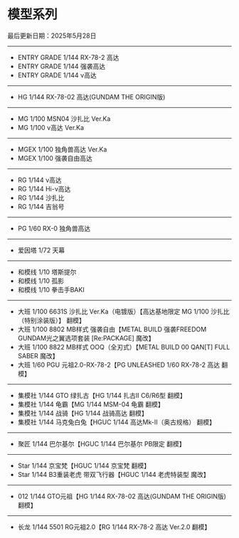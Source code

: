 # 模型系列

最后更新日期：2025年5月28日

---

- ENTRY GRADE 1/144 RX-78-2 高达
- ENTRY GRADE 1/144 强袭高达
- ENTRY GRADE 1/144 ν高达

---

- HG 1/144 RX-78-02 高达(GUNDAM THE ORIGIN版)

---

- MG 1/100 MSN04 沙扎比 Ver.Ka
- MG 1/100 ν高达 Ver.Ka

---

- MGEX 1/100 独角兽高达 Ver.Ka
- MGEX 1/100 强袭自由高达

---

- RG 1/144 ν高达
- RG 1/144 Hi-ν高达
- RG 1/144 沙扎比
- RG 1/144 吉翁号

---

- PG 1/60 RX-0 独角兽高达

---

- 爱因塔 1/72 天幕

---

- 和模线 1/10 塔斯提尔
- 和模线 1/10 孤影
- 和模线 1/10 拳击手BAKI

---

- 大班 1/100 6631S 沙扎比 Ver.Ka（电镀版）【高达基地限定 MG 1/100 沙扎比（特别涂装版）】 翻模】
- 大班 1/100 8802 MB样式 强袭自由【METAL BUILD 强袭FREEDOM GUNDAM光之翼选项套装 [Re:PACKAGE] 魔改】
- 大班 1/100 8822 MB样式 OOQ（全刃式）【METAL BUILD 00 QAN[T] FULL SABER 魔改】
- 大班 1/60 PGU 元祖2.0-RX-78-2【PG UNLEASHED 1/60 RX-78-2 高达 翻模】

---

- 集模社 1/144 GTO 绿扎古【HG 1/144 扎古II C6/R6型 翻模】
- 集模社 1/144 龟霸【MG 1/144 MSM-04 龟霸 翻模】
- 集模社 1/144 战骑【HG 1/144 战骑高达 翻模】
- 集模社 1/144 马克兔白兔【HGUC 1/144 高达Mk-Ⅱ（奥古规格） 翻模】

---

- 聚匠 1/144 巴尔基尔【HGUC 1/144 巴尔基尔 PB限定 翻模】

---

- Star 1/144 京宝梵【HGUC 1/144 京宝梵 翻模】
- Star 1/144 B3重装老虎 带双飞行器【HGUC 1/144 老虎特装型 魔改】

---

- 012 1/144 GTO元祖【HG 1/144 RX-78-02 高达(GUNDAM THE ORIGIN版) 翻模】

---

- 长龙 1/144 5501 RG元祖2.0【RG 1/144 RX-78-2 高达 Ver.2.0 翻模】
